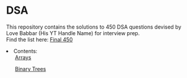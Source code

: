 # DSA
This repository contains the solutions to 450 DSA questions devised by Love Babbar (His YT Handle Name) for interview prep.<br/>
Find the list here: <a href="https://docs.google.com/spreadsheets/d/1FMdN_OCfOI0iAeDlqswCiC2DZzD4nPsb/edit#gid=1773184282">Final 450</a><br/>
<li>
  Contents:
  <ul><a href="https://github.com/v-sonawane/DSA/tree/main/Arrays">Arrays</a></ul>
  <ul><a href="https://github.com/v-sonawane/DSA/tree/main/BinaryTrees">Binary Trees</a></ul>
  </li>
